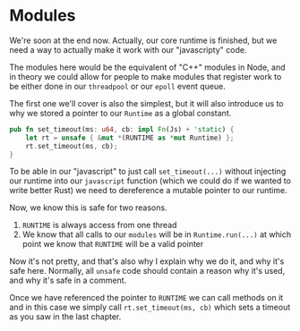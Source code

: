 # Modules

We're soon at the end now. Actually, our core runtime is finished, but we need
a way to actually make it work with our "javascripty" code.

The modules here would be the equivalent of "C++" modules in Node, and in theory
we could allow for people to make modules that register work to be either done in
our `threadpool` or our `epoll` event queue.

The first one we'll cover is also the simplest, but it will also introduce us to
why we stored a pointer to our `Runtime` as a global constant.

```rust
pub fn set_timeout(ms: u64, cb: impl Fn(Js) + 'static) {
    let rt = unsafe { &mut *(RUNTIME as *mut Runtime) };
    rt.set_timeout(ms, cb);
}
```

To be able in our "javascript" to just call `set_timeout(...)` without injecting our
runtime into our `javascript` function (which we could do if we wanted to write
better Rust) we need to dereference a mutable pointer to our runtime.

Now, we know this is safe for two reasons.

1. `RUNTIME` is always access from one thread
2. We know that all calls to our `modules` will be in `Runtime.run(...)` at which point we know that `RUNTIME` will be a valid pointer

Now it's not pretty, and that's also why I explain why we do it, and why it's safe here. Normally, all `unsafe`
code should contain a reason why it's used, and why it's safe in a comment.

Once we have referenced the pointer to `RUNTIME` we can call methods on it and in 
this case we simply call `rt.set_timeout(ms, cb)` which sets a timeout as you saw
in the last chapter.

